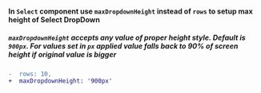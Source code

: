 #### In `Select` component use `maxDropdownHeight` instead of `rows` to setup max height of Select DropDown

##### `maxDropdownHeight` accepts any value of proper height style. Default is `900px`. For values set in `px` applied value falls back to 90% of screen height if original value is bigger

```diff
-  rows: 10,
+  maxDropdownHeight: '900px'
```
